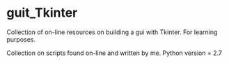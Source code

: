 # guit_Tkinter
Collection of on-line resources on building a gui with Tkinter. For learning purposes.


Collection on scripts found on-line and written by me.
Python version = 2.7
